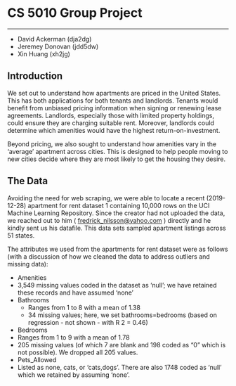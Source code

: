 # CS 5010 Group Project
---
- David Ackerman (dja2dg)
- Jeremey Donovan (jdd5dw)
- Xin Huang (xh2jg)

## Introduction
We set out to understand how apartments are priced in the United States. 
This has both applications for both tenants and landlords. 
Tenants would benefit from unbiased pricing information when signing or renewing lease agreements.
Landlords, especially those with limited property holdings, could ensure they are charging suitable rent. 
Moreover, landlords could determine which amenities would have the highest return-on-investment.

Beyond pricing, we also sought to understand how amenities vary in the ‘average’ apartment across cities. This is designed to help people moving to new cities decide where they are most likely to get the housing they desire.

## The Data
Avoiding the need for web scraping, we were able to locate a recent (2019-12-28) apartment for rent dataset 1 containing 10,000 rows on the UCI Machine Learning Repository. 
Since the creator had not uploaded the data, we reached out to him ( fredrick_nilsson@yahoo.com ) directly and he kindly sent us his datafile. 
This data sets sampled apartment listings across 51 states.

The attributes we used from the apartments for rent dataset were as follows (with a discussion of how we cleaned the data to address outliers and missing data):

- Amenities
 - 3,549 missing values coded in the dataset as ‘null’; we have retained these records and have assumed ‘none’
- Bathrooms
  - Ranges from 1 to 8 with a mean of 1.38
  - 34 missing values; here, we set bathrooms=bedrooms (based on regression - not shown - with R 2 = 0.46)
- Bedrooms
 - Ranges from 1 to 9 with a mean of 1.78
 - 205 missing values (of which 7 are blank and 198 coded as “0” which is not possible). We dropped all 205 values.
- Pets_Allowed
 - Listed as none, cats, or ‘cats,dogs’. There are also 1748 coded as ‘null’ which we retained by assuming ‘none’.

